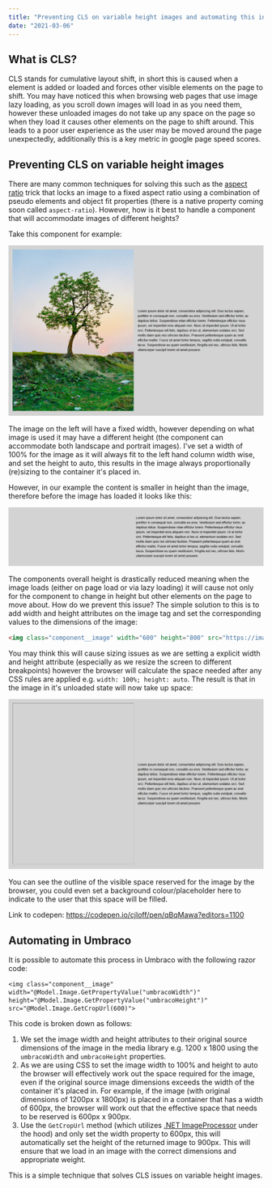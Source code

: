 ```yaml
---
title: "Preventing CLS on variable height images and automating this in Umbraco"
date: "2021-03-06"
---
```


<h2>What is CLS?</h2>

CLS stands for cumulative layout shift, in short this is caused when a element is added or loaded and forces other visible elements on the page to shift. You may have noticed this when browsing web pages that use image lazy loading, as you scroll down images will load in as you need them, however these unloaded images do not take up any space on the page so when they load it causes other elements on the page to shift around. This leads to a poor user experience as the user may be moved around the page unexpectedly, additionally this is a key metric in google page speed scores.

<h2>Preventing CLS on variable height images</h2>

There are many common techniques for solving this such as the <a href="https://css-tricks.com/snippets/sass/maintain-aspect-ratio-mixin/">aspect ratio</a> trick that locks an image to a fixed aspect ratio using a combination of pseudo elements and object fit properties (there is a native property coming soon called ```aspect-ratio```). However, how is it best to handle a component that will accommodate images of different heights?

Take this component for example:

![CLS example](../images/cls-component.png)

The image on the left will have a fixed width, however depending on what image is used it may have a different height (the component can accommodate both landscape and portrait images). I've set a width of 100% for the image as it will always fit to the left hand column width wise, and set the height to auto, this results in the image always proportionally (re)sizing to the container it's placed in. 

However, in our example the content is smaller in height than the image, therefore before the image has loaded it looks like this: 

![CLS example](../images/cls-unloaded-image-no-att.png)

The components overall height is drastically reduced meaning when the image loads (either on page load or via lazy loading) it will cause not only for the component to change in height but other elements on the page to move about. How do we prevent this issue? The simple solution to this is to add width and height attributes on the image tag and set the corresponding values to the dimensions of the image:

```html
<img class="component__image" width="600" height="800" src="https://images.pexels.com/photos/1067333/pexels-photo-1067333.jpeg?width=600">
```

You may think this will cause sizing issues as we are setting a explicit width and height attribute (especially as we resize the screen to different breakpoints) however the browser will calculate the space needed after any CSS rules are applied e.g. ```width: 100%; height: auto```. The result is that in the image in it's unloaded state will now take up space:

![CLS example](../images/cls-unloaded-image-att.png)

You can see the outline of the visible space reserved for the image by the browser, you could even set a background colour/placeholder here to indicate to the user that this space will be filled. 

Link to codepen: https://codepen.io/cjloff/pen/qBqMawa?editors=1100

<h2>Automating in Umbraco</h2>

It is possible to automate this process in Umbraco with the following razor code:

```razor
<img class="component__image" width="@Model.Image.GetPropertyValue("umbracoWidth")" height="@Model.Image.GetPropertyValue("umbracoHeight")" src="@Model.Image.GetCropUrl(600)">
```

This code is broken down as follows:

1. We set the image width and height attributes to their original source dimensions of the image in the media library e.g. 1200 x 1800 using the ```umbracoWidth``` and ```umbracoHeight``` properties.
2. As we are using CSS to set the image width to 100% and height to auto the browser will effectively work out the space required for the image, even if the original source image dimensions exceeds the width of the container it's placed in. For example, if the image (with original dimensions of 1200px x 1800px) is placed in a container that has a width of 600px, the browser will work out that the effective space that needs to be reserved is 600px x 900px.
2. Use the ```GetCropUrl``` method (which utilizes <a href="https://imageprocessor.org/">.NET ImageProcessor</a> under the hood) and only set the width property to 600px, this will automatically set the height of the returned image to 900px. This will ensure that we load in an image with the correct dimensions and appropriate weight.

This is a simple technique that solves CLS issues on variable height images.




